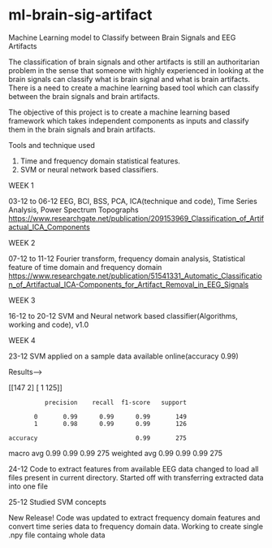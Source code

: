 # ml-brain-sig-artifact

Machine Learning model to Classify between Brain Signals and EEG Artifacts

The classification of brain signals and other artifacts is still an authoritarian
problem in the sense that someone with highly experienced in looking at the brain
signals can classify what is brain signal and what is brain artifacts. There is a need
to create a machine learning based tool which can classify between the brain
signals and brain artifacts.

The objective of this project is to create a machine learning based framework
which takes independent components as inputs and classify them in the brain
signals and brain artifacts.

Tools and technique used
1. Time and frequency domain statistical features.
2. SVM or neural network based classifiers.

WEEK 1

03-12 to 06-12  EEG, BCI, BSS, PCA, ICA(technique and code), Time Series Analysis, Power Spectrum Topographs
https://www.researchgate.net/publication/209153969_Classification_of_Artifactual_ICA_Components

WEEK 2

07-12 to 11-12  Fourier transform, frequency domain analysis, Statistical feature of time domain and frequency domain
https://www.researchgate.net/publication/51541331_Automatic_Classification_of_Artifactual_ICA-Components_for_Artifact_Removal_in_EEG_Signals

WEEK 3

16-12 to 20-12 SVM and Neural network based classifier(Algorithms, working and code), v1.0

WEEK 4

23-12 SVM applied on a sample data available online(accuracy 0.99)

   Results-->
    
[[147   2]
 [  1 125]]
 
              precision    recall  f1-score   support

           0       0.99      0.99      0.99       149
           1       0.98      0.99      0.99       126

    accuracy                           0.99       275
   macro avg       0.99      0.99      0.99       275
weighted avg       0.99      0.99      0.99       275

24-12 Code to extract features from available EEG data changed to load all files present in current directory.
Started off with transferring extracted data into one file 

25-12 
Studied SVM concepts

New Release! Code was updated to extract frequency domain features and convert time series data to frequency domain data.
Working to create single .npy file containg whole data

